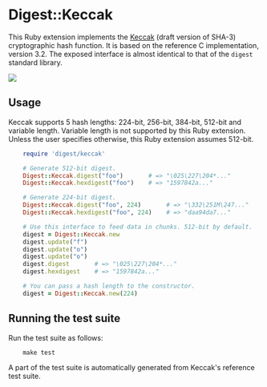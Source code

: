 Digest::Keccak
==============

This Ruby extension implements the [Keccak](http://keccak.noekeon.org/)
(draft version of SHA-3) cryptographic hash function. It is based on
the reference C implementation, version 3.2. The exposed interface
is almost identical to that of the `digest` standard library.

[<img src="http://www.phusion.nl/assets/logo.png">](http://www.phusion.nl/)



Usage
-----

Keccak supports 5 hash lengths: 224-bit, 256-bit, 384-bit, 512-bit
and variable length. Variable length is not supported by this Ruby extension.
Unless the user specifies otherwise, this Ruby extension assumes 512-bit.

```ruby
    require 'digest/keccak'

    # Generate 512-bit digest.
    Digest::Keccak.digest("foo")       # => "\025\227\204*..."
    Digest::Keccak.hexdigest("foo")    # => "1597842a..."

    # Generate 224-bit digest.
    Digest::Keccak.digest("foo", 224)       # => "\332\251M\247..."
    Digest::Keccak.hexdigest("foo", 224)    # => "daa94da7..."

    # Use this interface to feed data in chunks. 512-bit by default.
    digest = Digest::Keccak.new
    digest.update("f")
    digest.update("o")
    digest.update("o")
    digest.digest       # => "\025\227\204*..."
    digest.hexdigest    # => "1597842a..."

    # You can pass a hash length to the constructor.
    digest = Digest::Keccak.new(224)
```



Running the test suite
----------------------

Run the test suite as follows:

```
    make test
```

A part of the test suite is automatically generated from Keccak's reference
test suite.

